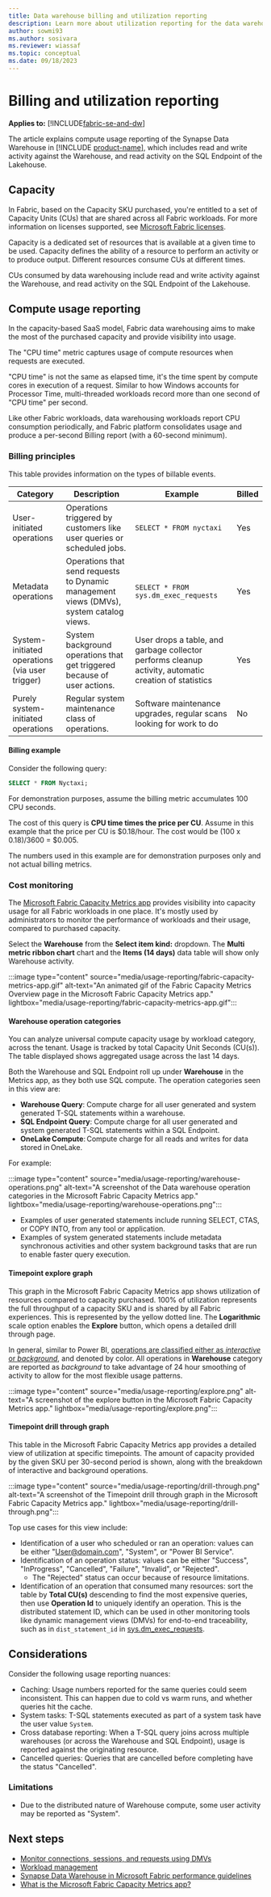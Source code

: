 ```yaml
---
title: Data warehouse billing and utilization reporting
description: Learn more about utilization reporting for the data warehouse, including capacity and compute usage reporting.
author: sowmi93 
ms.author: sosivara
ms.reviewer: wiassaf
ms.topic: conceptual
ms.date: 09/18/2023
---
```


# Billing and utilization reporting

**Applies to:** [!INCLUDE[fabric-se-and-dw](includes/applies-to-version/fabric-se-and-dw.md)]

The article explains compute usage reporting of the Synapse Data Warehouse in [!INCLUDE [product-name](../includes/product-name.md)], which includes read and write activity against the Warehouse, and read activity on the SQL Endpoint of the Lakehouse.

## Capacity

In Fabric, based on the Capacity SKU purchased, you're entitled to a set of Capacity Units (CUs) that are shared across all Fabric workloads. For more information on licenses supported, see [Microsoft Fabric licenses](/fabric/enterprise/licenses).

Capacity is a dedicated set of resources that is available at a given time to be used. Capacity defines the ability of a resource to perform an activity or to produce output. Different resources consume CUs at different times.

CUs consumed by data warehousing include read and write activity against the Warehouse, and read activity on the SQL Endpoint of the Lakehouse.

## Compute usage reporting

In the capacity-based SaaS model, Fabric data warehousing aims to make the most of the purchased capacity and provide visibility into usage.

The "CPU time" metric captures usage of compute resources when requests are executed.

"CPU time" is not the same as elapsed time, it's the time spent by compute cores in execution of a request. Similar to how Windows accounts for Processor Time, multi-threaded workloads record more than one second of "CPU time" per second.

Like other Fabric workloads, data warehousing workloads report CPU consumption periodically, and Fabric platform consolidates usage and produce a per-second Billing report (with a 60-second minimum).

### Billing principles

This table provides information on the types of billable events.

| Category                                       | Description                                                                             | Example                 | Billed |
|------------------------------------------------|-----------------------------------------------------------------------------------------|-------------------------|--------|
| User-initiated operations                      | Operations triggered by customers like user queries or scheduled jobs.                  | `SELECT * FROM nyctaxi` | Yes    |
| Metadata operations                            | Operations that send requests to Dynamic management views (DMVs), system catalog views. | `SELECT * FROM sys.dm_exec_requests` | Yes    |
| System-initiated operations (via user trigger) | System background operations that get triggered because of user actions.                | User drops a table, and garbage collector performs cleanup activity, automatic creation of statistics | Yes  |
| Purely system-initiated operations             | Regular system maintenance class of operations. | Software maintenance upgrades, regular scans looking for work to do | No     |

#### Billing example

Consider the following query:

```sql
SELECT * FROM Nyctaxi;
```

For demonstration purposes, assume the billing metric accumulates 100 CPU seconds.

The cost of this query is **CPU time times the price per CU**. Assume in this example that the price per CU is $0.18/hour. The cost would be (100 x 0.18)/3600 = $0.005.

The numbers used in this example are for demonstration purposes only and not actual billing metrics.

### Cost monitoring

The [Microsoft Fabric Capacity Metrics app](../enterprise/metrics-app.md) provides visibility into capacity usage for all Fabric workloads in one place. It's mostly used by administrators to monitor the performance of workloads and their usage, compared to purchased capacity.  

Select the **Warehouse** from the **Select item kind:** dropdown. The **Multi metric ribbon chart** chart and the **Items (14 days)** data table will show only Warehouse activity.

:::image type="content" source="media/usage-reporting/fabric-capacity-metrics-app.gif" alt-text="An animated gif of the Fabric Capacity Metrics Overview page in the Microsoft Fabric Capacity Metrics app." lightbox="media/usage-reporting/fabric-capacity-metrics-app.gif":::

#### Warehouse operation categories

You can analyze universal compute capacity usage by workload category, across the tenant. Usage is tracked by total Capacity Unit Seconds (CU(s)). The table displayed shows aggregated usage across the last 14 days.

Both the Warehouse and SQL Endpoint roll up under **Warehouse** in the Metrics app, as they both use SQL compute. The operation categories seen in this view are:

- **Warehouse Query**: Compute charge for all user generated and system generated T-SQL statements within a warehouse.
- **SQL Endpoint Query**: Compute charge for all user generated and system generated T-SQL statements within a SQL Endpoint.
- **OneLake Compute**: Compute charge for all reads and writes for data stored in OneLake.

For example:

:::image type="content" source="media/usage-reporting/warehouse-operations.png" alt-text="A screenshot of the Data warehouse operation categories in the Microsoft Fabric Capacity Metrics app." lightbox="media/usage-reporting/warehouse-operations.png":::

- Examples of user generated statements include running SELECT, CTAS, or COPY INTO, from any tool or application.  
- Examples of system generated statements include metadata synchronous activities and other system background tasks that are run to enable faster query execution.  

#### Timepoint explore graph

This graph in the Microsoft Fabric Capacity Metrics app shows utilization of resources compared to capacity purchased. 100% of utilization represents the full throughput of a capacity SKU and is shared by all Fabric experiences. This is represented by the yellow dotted line. The **Logarithmic** scale option enables the **Explore** button, which opens a detailed drill through page.

In general, similar to Power BI, [operations are classified either as *interactive* or *background*](/power-bi/enterprise/service-premium-interactive-background-operations#operation-list), and denoted by color. All operations in **Warehouse** category are reported as *background* to take advantage of 24 hour smoothing of activity to allow for the most flexible usage patterns.

:::image type="content" source="media/usage-reporting/explore.png" alt-text="A screenshot of the explore button in the Microsoft Fabric Capacity Metrics app." lightbox="media/usage-reporting/explore.png":::

#### Timepoint drill through graph

This table in the Microsoft Fabric Capacity Metrics app provides a detailed view of utilization at specific timepoints. The amount of capacity provided by the given SKU per 30-second period is shown, along with the breakdown of interactive and background operations.

:::image type="content" source="media/usage-reporting/drill-through.png" alt-text="A screenshot of the Timepoint drill through graph in the Microsoft Fabric Capacity Metrics app." lightbox="media/usage-reporting/drill-through.png":::

Top use cases for this view include:

- Identification of a user who scheduled or ran an operation: values can be either "User@domain.com", "System", or "Power BI Service".
- Identification of an operation status: values can be either "Success", "InProgress", "Cancelled", "Failure", "Invalid", or "Rejected".
    - The "Rejected" status can occur because of resource limitations.
- Identification of an operation that consumed many resources: sort the table by **Total CU(s)** descending to find the most expensive queries, then use **Operation Id** to uniquely identify an operation. This is the distributed statement ID, which can be used in other monitoring tools like dynamic management views (DMVs) for end-to-end traceability, such as in `dist_statement_id` in [sys.dm_exec_requests](/sql/relational-databases/system-dynamic-management-views/sys-dm-exec-requests-transact-sql?view=fabric&preserve-view=true).

## Considerations

Consider the following usage reporting nuances:

- Caching: Usage numbers reported for the same queries could seem inconsistent. This can happen due to cold vs warm runs, and whether queries hit the cache.
- System tasks: T-SQL statements executed as part of a system task have the user value `System`.
- Cross database reporting: When a T-SQL query joins across multiple warehouses (or across the Warehouse and SQL Endpoint), usage is reported against the originating resource.
- Cancelled queries: Queries that are cancelled before completing have the status "Cancelled".

### Limitations

- Due to the distributed nature of Warehouse compute, some user activity may be reported as "System".

## Next steps

- [Monitor connections, sessions, and requests using DMVs](monitor-using-dmv.md)
- [Workload management](workload-management.md)
- [Synapse Data Warehouse in Microsoft Fabric performance guidelines](guidelines-warehouse-performance.md)
- [What is the Microsoft Fabric Capacity Metrics app?](../enterprise/metrics-app.md)

